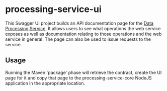 # processing-service-ui

This Swagger UI project builds an API documentation page for the [Data Processing Service](../processing-service-core). It allows users to see what operations the web service exposes as well as documentation relating to those operations and the web service in general. The page can also be used to issue requests to the service.

## Usage

Running the Maven 'package' phase will retrieve the contract, create the UI page for it and copy that page to the processing-service-core NodeJS application in the appropriate location.